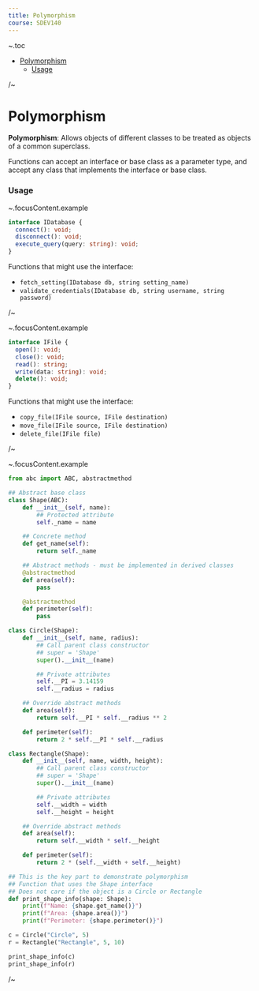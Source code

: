 ```yaml
---
title: Polymorphism
course: SDEV140
---
```


~.toc

- [Polymorphism](#polymorphism)
    - [Usage](#usage)

/~

# Polymorphism

**Polymorphism**: Allows objects of different classes to be treated as objects of a common superclass.

Functions can accept an interface or base class as a parameter type, and accept any class that implements the interface or base class.

### Usage

~.focusContent.example

```typescript
interface IDatabase {
  connect(): void;
  disconnect(): void;
  execute_query(query: string): void;
}
```

Functions that might use the interface:

- `fetch_setting(IDatabase db, string setting_name)`
- `validate_credentials(IDatabase db, string username, string password)`

/~

~.focusContent.example

```typescript
interface IFile {
  open(): void;
  close(): void;
  read(): string;
  write(data: string): void;
  delete(): void;
}
```

Functions that might use the interface:

- `copy_file(IFile source, IFile destination)`
- `move_file(IFile source, IFile destination)`
- `delete_file(IFile file)`

/~

~.focusContent.example

```python
from abc import ABC, abstractmethod

## Abstract base class
class Shape(ABC):
    def __init__(self, name):
        ## Protected attribute
        self._name = name

    ## Concrete method
    def get_name(self):
        return self._name

    ## Abstract methods - must be implemented in derived classes
    @abstractmethod
    def area(self):
        pass

    @abstractmethod
    def perimeter(self):
        pass

class Circle(Shape):
    def __init__(self, name, radius):
        ## Call parent class constructor
        ## super = 'Shape'
        super().__init__(name)

        ## Private attributes
        self.__PI = 3.14159
        self.__radius = radius

    ## Override abstract methods
    def area(self):
        return self.__PI * self.__radius ** 2

    def perimeter(self):
        return 2 * self.__PI * self.__radius

class Rectangle(Shape):
    def __init__(self, name, width, height):
        ## Call parent class constructor
        ## super = 'Shape'
        super().__init__(name)

        ## Private attributes
        self.__width = width
        self.__height = height

    ## Override abstract methods
    def area(self):
        return self.__width * self.__height

    def perimeter(self):
        return 2 * (self.__width + self.__height)
```

```python
## This is the key part to demonstrate polymorphism
## Function that uses the Shape interface
## Does not care if the object is a Circle or Rectangle
def print_shape_info(shape: Shape):
    print(f"Name: {shape.get_name()}")
    print(f"Area: {shape.area()}")
    print(f"Perimeter: {shape.perimeter()}")

c = Circle("Circle", 5)
r = Rectangle("Rectangle", 5, 10)

print_shape_info(c)
print_shape_info(r)
```

/~

